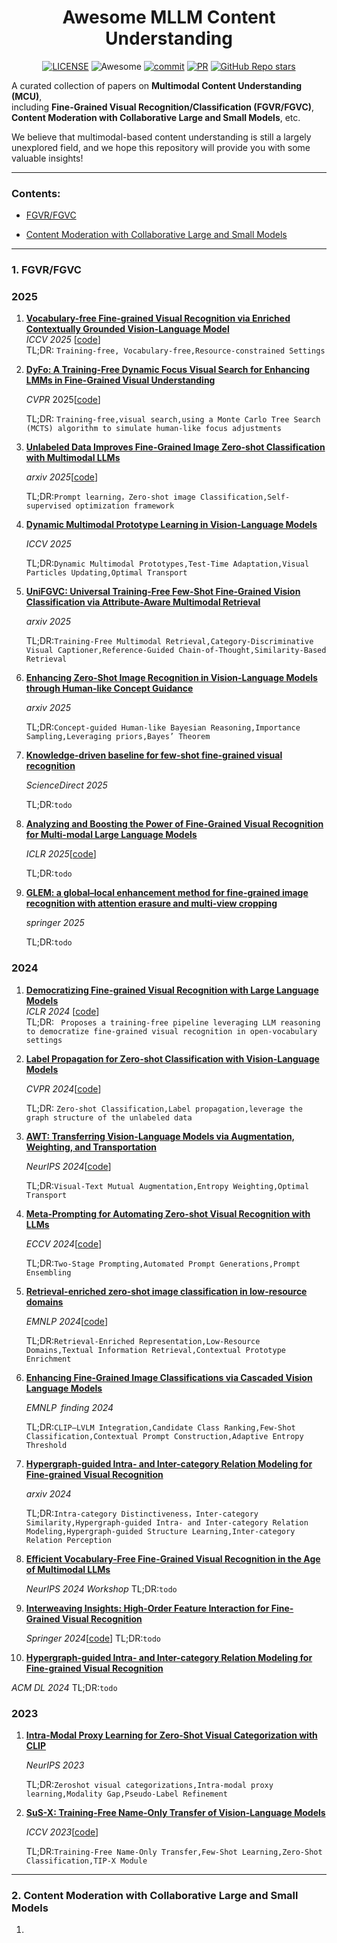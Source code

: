 <h1 align="center"> Awesome MLLM Content Understanding</h1>

<div align="center">

[![LICENSE](https://img.shields.io/github/license/yangjx29/awesome-MLLM-Content-Understanding)](https://github.com/yangjx29/awesome-MLLM-Content-Understanding/blob/master/LICENSE)
![Awesome](https://cdn.rawgit.com/sindresorhus/awesome/d7305f38d29fed78fa85652e3a63e154dd8e8829/media/badge.svg)
[![commit](https://img.shields.io/github/last-commit/yangjx29/awesome-MLLM-Content-Understanding?color=blue)](https://github.com/yangjx29/awesome-MLLM-Content-Understanding/commits/master)
[![PR](https://img.shields.io/badge/PRs-Welcome-red)](https://github.com/yangjx29/awesome-MLLM-Content-Understanding/pulls)
[![GitHub Repo stars](https://img.shields.io/github/stars/yangjx29/awesome-MLLM-Content-Understanding)](https://github.com/yangjx29/awesome-MLLM-Content-Understanding)

</div>

A curated collection of papers on **Multimodal Content Understanding (MCU)**,  
including **Fine-Grained Visual Recognition/Classification (FGVR/FGVC)**,  
**Content Moderation with Collaborative Large and Small Models**, etc.  

We believe that multimodal-based content understanding is still a largely unexplored field,  and we hope this repository will provide you with some valuable insights!  

---

<!-- ### 2024
1. **[paper](url)**  
   *Meeting Name If Any* [[code]()]  
   TL;DR: `` -->

### Contents:

- [FGVR/FGVC](#1-fgvrfgvc)

- [Content Moderation with Collaborative Large and Small Models](#2-content-moderation-with-collaborative-large-and-small-models)

---

### 1. FGVR/FGVC

### 2025 
1. **[Vocabulary-free Fine-grained Visual Recognition via Enriched Contextually Grounded Vision-Language Model](https://www.arxiv.org/abs/2507.23070)**  
   *ICCV 2025* [[code](https://github.com/demidovd98/e-finer)]  
   TL;DR: `Training-free, Vocabulary-free,Resource-constrained Settings`

1. <u>[**DyFo: A Training-Free Dynamic Focus Visual Search for Enhancing LMMs in Fine-Grained Visual Understanding**](https://arxiv.org/abs/2504.14920)</u>

   *CVPR* 2025[[<u>code</u>](https://github.com/PKU-ICST-MIPL/DyFo_CVPR2025)]

   TL;DR: `Training-free,visual search,using a Monte Carlo Tree Search (MCTS) algorithm to simulate human-like focus adjustments`

1. **[Unlabeled Data Improves Fine-Grained Image Zero-shot Classification with Multimodal LLMs](https://arxiv.org/abs/2506.03195)**

   *arxiv 2025*[[code](https://github.com/yq-hong/AutoSEP)]

   TL;DR:`Prompt learning，Zero-shot image Classification,Self-supervised optimization framework`

1. **[Dynamic Multimodal Prototype Learning in Vision-Language Models](https://arxiv.org/abs/2507.03657)**

   *ICCV 2025*

   TL;DR:`Dynamic Multimodal Prototypes,Test-Time Adaptation,Visual Particles Updating,Optimal Transport`

1. **[UniFGVC: Universal Training-Free Few-Shot Fine-Grained Vision Classification via Attribute-Aware Multimodal Retrieval](https://arxiv.org/abs/2508.04136)**

   *arxiv 2025*

   TL;DR:`Training-Free Multimodal Retrieval,Category-Discriminative Visual Captioner,Reference-Guided Chain-of-Thought,Similarity-Based Retrieval`

1. [**Enhancing Zero-Shot Image Recognition in Vision-Language  Models through Human-like Concept Guidance**](https://arxiv.org/abs/2503.15886)

   *arxiv 2025*

   TL;DR:`Concept-guided Human-like Bayesian Reasoning,Importance Sampling,Leveraging priors,Bayes’ Theorem`

1. [**Knowledge-driven baseline for few-shot fine-grained visual recognition**](https://www.sciencedirect.com/science/article/pii/S0925231225019745)

   *ScienceDirect 2025*

   TL;DR:`todo`

1. [**Analyzing and Boosting the Power of Fine-Grained Visual Recognition for Multi-modal Large Language Models**](https://arxiv.org/abs/2501.15140)

   *ICLR 2025*[[code](https://github.com/PKU-ICST-MIPL/Finedefics_ICLR2025)]

   TL;DR:`todo`

1. [**GLEM: a global–local enhancement method for fine-grained image recognition with attention erasure and multi-view cropping**](https://link.springer.com/article/10.1007/s44443-025-00120-4)

   *springer 2025*

   TL;DR:`todo`

### 2024

1. **[Democratizing Fine-grained Visual Recognition with Large Language Models](https://arxiv.org/abs/2401.13837)**  
   *ICLR 2024* [[code](https://github.com/OatmealLiu/FineR)]  
   TL;DR: ` Proposes a training-free pipeline leveraging LLM reasoning to democratize fine-grained visual recognition in open-vocabulary settings`

2. **[Label Propagation for Zero-shot Classification with Vision-Language Models](https://arxiv.org/abs/2404.04072)**

   *CVPR 2024*[[code](https://github.com/vladan-stojnic/ZLaP)]

   TL;DR: `Zero-shot Classification,Label propagation,leverage the graph structure of the unlabeled data`

3. [**AWT: Transferring Vision-Language Models via Augmentation, Weighting, and Transportation**](https://arxiv.org/abs/2407.04603)

   *NeurIPS 2024*[[code](https://github.com/MCG-NJU/AWT)]

   TL;DR:`Visual-Text Mutual Augmentation,Entropy Weighting,Optimal Transport`

4. [**Meta-Prompting for Automating Zero-shot Visual Recognition with LLMs**](https://arxiv.org/abs/2403.11755)

   *ECCV 2024*[[code](https://github.com/jmiemirza/Meta-Prompting)]

   TL;DR:`Two-Stage Prompting,Automated Prompt Generations,Prompt Ensembling`

5. **[Retrieval-enriched zero-shot image classification in low-resource domains](https://arxiv.org/abs/2411.00988)**

   *EMNLP 2024*[[code](https://github.com/Fodark/CoRE)]

   TL;DR:`Retrieval-Enriched Representation,Low-Resource Domains,Textual Information Retrieval,Contextual Prototype Enrichment`

6. [**Enhancing Fine-Grained Image Classifications via Cascaded Vision Language Models**](https://arxiv.org/abs/2405.11301)

   *EMNLP  finding 2024*

   TL;DR:`CLIP–LVLM Integration,Candidate Class Ranking,Few-Shot Classification,Contextual Prompt Construction,Adaptive Entropy Threshold`

7. [**Hypergraph-guided Intra- and Inter-category Relation Modeling for Fine-grained Visual Recognition**](https://dl.acm.org/doi/abs/10.1145/3664647.3680589)

   *arxiv 2024*

   TL;DR:`Intra-category Distinctiveness，Inter-category Similarity,Hypergraph-guided Intra- and Inter-category Relation Modeling,Hypergraph-guided Structure Learning,Inter-category Relation Perception`

8. [**Efficient Vocabulary-Free Fine-Grained Visual Recognition in the Age of Multimodal LLMs**](https://arxiv.org/abs/2505.01064)

   *NeurIPS 2024 Workshop*
   TL;DR:`todo`

9. [**Interweaving Insights: High-Order Feature Interaction for Fine-Grained Visual Recognition**](https://link.springer.com/article/10.1007/s11263-024-02260-y)

   *Springer 2024*[[code](https://github.com/Arindam-1991/I2-HOFI)]
   TL;DR:`todo`

10. [**Hypergraph-guided Intra- and Inter-category Relation Modeling for Fine-grained Visual Recognition**](https://dl.acm.org/doi/10.1145/3664647.3680589)

   *ACM DL 2024*
   TL;DR:`todo`

### 2023

1. **[Intra-Modal Proxy Learning for Zero-Shot Visual Categorization with CLIP](https://arxiv.org/abs/2310.19752)**

   *NeurIPS 2023*

   TL;DR:`Zeroshot visual categorizations,Intra-modal proxy learning,Modality Gap,Pseudo-Label Refinement`
   
1. **[SuS-X: Training-Free Name-Only Transfer of Vision-Language Models](https://arxiv.org/abs/2211.16198)**

   *ICCV 2023*[[code](https://github.com/vishaal27/SuS-X)]

   TL;DR:`Training-Free Name-Only Transfer,Few-Shot Learning,Zero-Shot Classification,TIP-X Module`


---


### 2. Content Moderation with Collaborative Large and Small Models
1. 